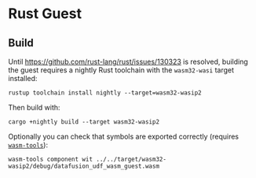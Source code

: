 # Rust Guest

## Build
Until <https://github.com/rust-lang/rust/issues/130323> is resolved, building the guest requires a nightly Rust toolchain with the `wasm32-wasi` target installed:

```console
rustup toolchain install nightly --target=wasm32-wasip2
```

Then build with:

```console
cargo +nightly build --target wasm32-wasip2
```

Optionally you can check that symbols are exported correctly (requires [`wasm-tools`]):

```console
wasm-tools component wit ../../target/wasm32-wasip2/debug/datafusion_udf_wasm_guest.wasm
```


[`wasm-tools`]: https://github.com/bytecodealliance/wasm-tools
